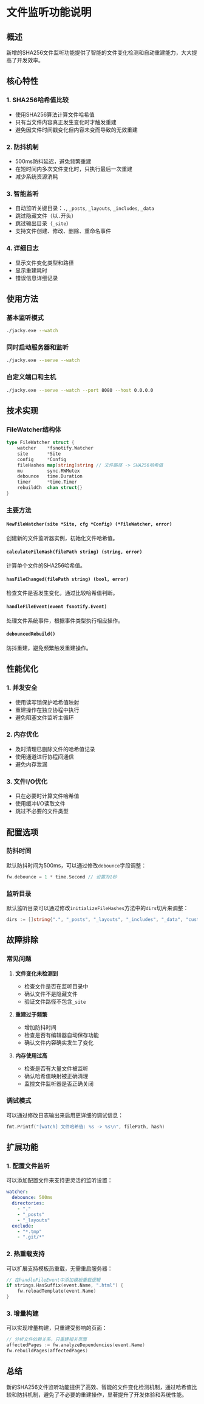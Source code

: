 # 文件监听功能说明

## 概述

新增的SHA256文件监听功能提供了智能的文件变化检测和自动重建能力，大大提高了开发效率。

## 核心特性

### 1. SHA256哈希值比较
- 使用SHA256算法计算文件哈希值
- 只有当文件内容真正发生变化时才触发重建
- 避免因文件时间戳变化但内容未变而导致的无效重建

### 2. 防抖机制
- 500ms防抖延迟，避免频繁重建
- 在短时间内多次文件变化时，只执行最后一次重建
- 减少系统资源消耗

### 3. 智能监听
- 自动监听关键目录：`.`, `_posts`, `_layouts`, `_includes`, `_data`
- 跳过隐藏文件（以`.`开头）
- 跳过输出目录（`_site`）
- 支持文件创建、修改、删除、重命名事件

### 4. 详细日志
- 显示文件变化类型和路径
- 显示重建耗时
- 错误信息详细记录

## 使用方法

### 基本监听模式
```bash
./jacky.exe --watch
```

### 同时启动服务器和监听
```bash
./jacky.exe --serve --watch
```

### 自定义端口和主机
```bash
./jacky.exe --serve --watch --port 8080 --host 0.0.0.0
```

## 技术实现

### FileWatcher结构体
```go
type FileWatcher struct {
    watcher    *fsnotify.Watcher
    site       *Site
    config     *Config
    fileHashes map[string]string // 文件路径 -> SHA256哈希值
    mu         sync.RWMutex
    debounce   time.Duration
    timer      *time.Timer
    rebuildCh  chan struct{}
}
```

### 主要方法

#### `NewFileWatcher(site *Site, cfg *Config) (*FileWatcher, error)`
创建新的文件监听器实例，初始化文件哈希值。

#### `calculateFileHash(filePath string) (string, error)`
计算单个文件的SHA256哈希值。

#### `hasFileChanged(filePath string) (bool, error)`
检查文件是否发生变化，通过比较哈希值判断。

#### `handleFileEvent(event fsnotify.Event)`
处理文件系统事件，根据事件类型执行相应操作。

#### `debouncedRebuild()`
防抖重建，避免频繁触发重建操作。

## 性能优化

### 1. 并发安全
- 使用读写锁保护哈希值映射
- 重建操作在独立协程中执行
- 避免阻塞文件监听主循环

### 2. 内存优化
- 及时清理已删除文件的哈希值记录
- 使用通道进行协程间通信
- 避免内存泄漏

### 3. 文件I/O优化
- 只在必要时计算文件哈希值
- 使用缓冲I/O读取文件
- 跳过不必要的文件类型

## 配置选项

### 防抖时间
默认防抖时间为500ms，可以通过修改`debounce`字段调整：

```go
fw.debounce = 1 * time.Second // 设置为1秒
```

### 监听目录
默认监听目录可以通过修改`initializeFileHashes`方法中的`dirs`切片来调整：

```go
dirs := []string{".", "_posts", "_layouts", "_includes", "_data", "custom_dir"}
```

## 故障排除

### 常见问题

1. **文件变化未检测到**
   - 检查文件是否在监听目录中
   - 确认文件不是隐藏文件
   - 验证文件路径不包含`_site`

2. **重建过于频繁**
   - 增加防抖时间
   - 检查是否有编辑器自动保存功能
   - 确认文件内容确实发生了变化

3. **内存使用过高**
   - 检查是否有大量文件被监听
   - 确认哈希值映射被正确清理
   - 监控文件监听器是否正确关闭

### 调试模式

可以通过修改日志输出来启用更详细的调试信息：

```go
fmt.Printf("[watch] 文件哈希值: %s -> %s\n", filePath, hash)
```

## 扩展功能

### 1. 配置文件监听
可以添加配置文件来支持更灵活的监听设置：

```yaml
watcher:
  debounce: 500ms
  directories:
    - "."
    - "_posts"
    - "_layouts"
  exclude:
    - "*.tmp"
    - ".git/*"
```

### 2. 热重载支持
可以扩展支持模板热重载，无需重启服务器：

```go
// 在handleFileEvent中添加模板重载逻辑
if strings.HasSuffix(event.Name, ".html") {
    fw.reloadTemplate(event.Name)
}
```

### 3. 增量构建
可以实现增量构建，只重建受影响的页面：

```go
// 分析文件依赖关系，只重建相关页面
affectedPages := fw.analyzeDependencies(event.Name)
fw.rebuildPages(affectedPages)
```

## 总结

新的SHA256文件监听功能提供了高效、智能的文件变化检测机制，通过哈希值比较和防抖机制，避免了不必要的重建操作，显著提升了开发体验和系统性能。 